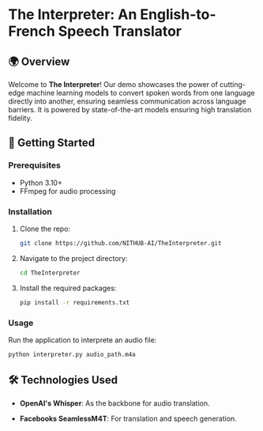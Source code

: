 # The Interpreter: An English-to-French Speech Translator

## 🌍 Overview

Welcome to **The Interpreter**! Our demo showcases the power of cutting-edge machine learning models to convert spoken words from one language directly into another, ensuring seamless communication across language barriers. It is powered by state-of-the-art models ensuring high translation fidelity.
  

## 🚀 Getting Started

### Prerequisites

- Python 3.10+
- FFmpeg for audio processing

### Installation

1. Clone the repo:
   ```sh
   git clone https://github.com/NITHUB-AI/TheInterpreter.git
   ```

2. Navigate to the project directory:
   ```sh
   cd TheInterpreter
   ```

3. Install the required packages:
   ```sh
   pip install -r requirements.txt
   ```

### Usage

Run the application to interprete an audio file:
   ```sh
   python interpreter.py audio_path.m4a
   ```

## 🛠️ Technologies Used
  
- **OpenAI's Whisper**: As the backbone for audio translation.
  
- **Facebooks SeamlessM4T**: For translation and speech generation.